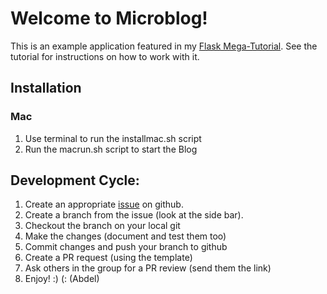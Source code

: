 # Welcome to Microblog!

This is an example application featured in my [Flask Mega-Tutorial](https://blog.miguelgrinberg.com/post/the-flask-mega-tutorial-part-i-hello-world). See the tutorial for instructions on how to work with it.

## Installation
### Mac
1. Use terminal to run the installmac.sh script
1. Run the macrun.sh script to start the Blog


## Development Cycle:
1. Create an appropriate [issue](https://github.com/JoshuaPicchioni/microblog/issues) on github.
1. Create a branch from the issue (look at the side bar).
1. Checkout the branch on your local git
1. Make the changes (document and test them too)
1. Commit changes and push your branch to github
1. Create a PR request (using the template)
1. Ask others in the group for a PR review (send them the link)
1. Enjoy! :) (: (Abdel)
